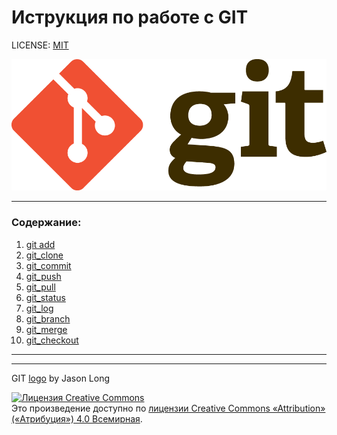 # Иструкция по работе с GIT

 LICENSE: [MIT](./license.md)

![git-logo](Git-Logo-2Color.png)


---

### Содержание:
1. [git add](add.md)
2. [git_clone](git_clone.md)
3. [git_commit](git_commit.md)
4. [git_push](git_push.md)
5. [git_pull](git_pull.md)
6. [git_status](git_status.md)
7. [git_log](git_log.md)
8. [git_branch](git_branch.md)
9. [git_merge](git_merge.md)
10. [git_checkout](git_checkot.md)


----
----


GIT [logo](http://git-scm.com/downloads/logos
) by Jason Long

<a rel="license" href="http://creativecommons.org/licenses/by/4.0/"><img alt="Лицензия Creative Commons" style="border-width:0" src="https://i.creativecommons.org/l/by/4.0/88x31.png" /></a><br />Это произведение доступно по <a rel="license" href="http://creativecommons.org/licenses/by/4.0/">лицензии Creative Commons «Attribution» («Атрибуция») 4.0 Всемирная</a>.